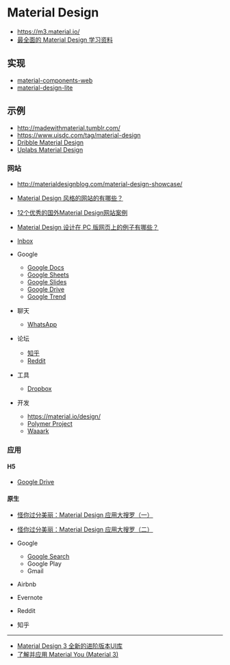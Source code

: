 # Material Design

- https://m3.material.io/
- [最全面的 Material Design 学习资料](https://www.diycode.cc/topics/645)

## 实现

- [material-components-web](https://github.com/material-components/material-components-web)
- [material-design-lite](https://github.com/google/material-design-lite)

## 示例

- http://madewithmaterial.tumblr.com/
- https://www.uisdc.com/tag/material-design
- [Dribble Material Design](https://dribbble.com/tags/material_design)
- [Uplabs Material Design](https://www.uplabs.com/search?q=material%20design)

### 网站

- http://materialdesignblog.com/material-design-showcase/
- [Material Design 风格的网站的有哪些？](https://www.zhihu.com/question/27328898)
- [12个优秀的国外Material Design网站案例](http://www.mockplus.cn/blog/post/808)
- [Material Design 设计在 PC 版网页上的例子有哪些？](https://www.v2ex.com/t/143776)

- [Inbox](https://inbox.google.com)
- Google

    - [Google Docs](https://docs.google.com/document/u/0/)
    - [Google Sheets](https://docs.google.com/spreadsheets/u/0/)
    - [Google Slides](https://docs.google.com/presentation/u/0/)
    - [Google Drive](https://drive.google.com/drive/my-drive)
    - [Google Trend](https://trends.google.com/trends/?geo=US)

- 聊天

    - [WhatsApp](https://web.whatsapp.com/)

- 论坛

    - [知乎](https://www.reddit.com/)
    - [Reddit](https://www.reddit.com/r/MaterialDesign/)

- 工具

    - [Dropbox](https://www.dropbox.com/business/)

- 开发

    - https://material.io/design/
    - [Polymer Project](https://www.polymer-project.org/)
    - [Waaark](https://waaark.com/)

### 应用

#### H5

- [Google Drive](https://drive.google.com/drive/mobile/my-drive)

#### 原生

- [怪你过分美丽：Material Design 应用大搜罗（一）](https://sspai.com/post/27143)
- [怪你过分美丽：Material Design 应用大搜罗（二）](https://sspai.com/post/27173)

- Google

    - [Google Search](https://www.google.com/search/about/)
    - Google Play
    - Gmail

- Airbnb
- Evernote
- Reddit
- 知乎

---

- [Material Design 3 全新的进阶版本UI库](https://juejin.cn/post/7055303009605484551#heading-6)
- [了解并应用 Material You (Material 3)](https://juejin.cn/post/7156103073767620645)
